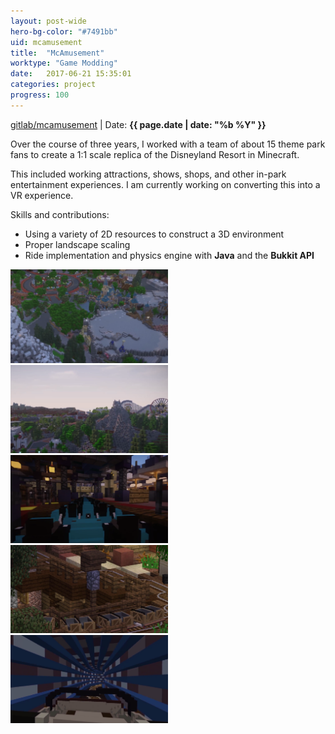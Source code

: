 ```yaml
---
layout: post-wide
hero-bg-color: "#7491bb"
uid: mcamusement
title:  "McAmusement"
worktype: "Game Modding"
date:   2017-06-21 15:35:01
categories: project
progress: 100
---
```


<p class="meta">
  <a href="https://gitlab.com/KamikazePlatypus/McAmusement-Recoded">gitlab/mcamusement</a> | Date: <strong>{{ page.date | date: "%b %Y" }}</strong>
</p>

<p>
	Over the course of three years, I worked with a team of about 15 theme park fans to create a 1:1 scale replica of the Disneyland Resort in Minecraft.

  This included working attractions, shows, shops, and other in-park entertainment experiences. I am currently working on converting this into a VR experience.
</p>

<div class="skills">
<p>Skills and contributions:</p>
<ul>
  <li>Using a variety of 2D resources to construct a 3D environment</li>
  <li>Proper landscape scaling</li>
  <li>Ride implementation and physics engine with <b>Java</b> and the <b>Bukkit API</b></li>
</ul>
</div>

<div class="showcase">
  <img style="width:50%" src="/images/portfolio/mcamusement/1.png" alt="">
  <img style="width:50%" src="/images/portfolio/mcamusement/2.png" alt="">
  <img style="width:50%" src="/images/portfolio/mcamusement/3.png" alt="">
  <img style="width:50%" src="/images/portfolio/mcamusement/4.png" alt="">
  <img style="width:50%" src="/images/portfolio/mcamusement/5.png" alt="">
</div>
